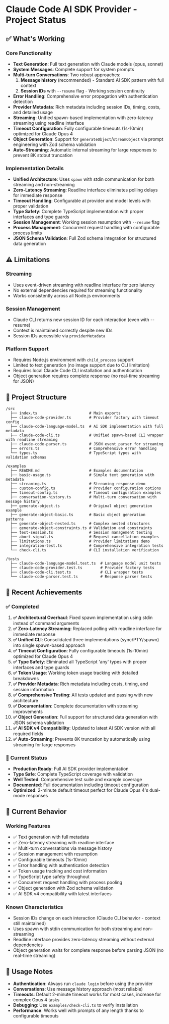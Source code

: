 # Claude Code AI SDK Provider - Project Status

## ✅ What's Working

### Core Functionality
- **Text Generation**: Full text generation with Claude models (opus, sonnet)
- **System Messages**: Complete support for system prompts
- **Multi-turn Conversations**: Two robust approaches:
  1. **Message history** (recommended) - Standard AI SDK pattern with full context
  2. **Session IDs** with `--resume` flag - Working session continuity
- **Error Handling**: Comprehensive error propagation with authentication detection
- **Provider Metadata**: Rich metadata including session IDs, timing, costs, and detailed usage
- **Streaming**: Unified spawn-based implementation with zero-latency streaming using readline interface
- **Timeout Configuration**: Fully configurable timeouts (1s-10min) optimized for Claude Opus 4
- **Object Generation**: Support for `generateObject`/`streamObject` via prompt engineering with Zod schema validation
- **Auto-Streaming**: Automatic internal streaming for large responses to prevent 8K stdout truncation

### Implementation Details
- **Unified Architecture**: Uses `spawn` with stdin communication for both streaming and non-streaming
- **Zero-Latency Streaming**: Readline interface eliminates polling delays for immediate response
- **Timeout Handling**: Configurable at provider and model levels with proper validation
- **Type Safety**: Complete TypeScript implementation with proper interfaces and type guards
- **Session Management**: Working session resumption with `--resume` flag
- **Process Management**: Concurrent request handling with configurable process limits
- **JSON Schema Validation**: Full Zod schema integration for structured data generation

## ⚠️ Limitations

### Streaming
- Uses event-driven streaming with readline interface for zero latency
- No external dependencies required for streaming functionality
- Works consistently across all Node.js environments

### Session Management
- Claude CLI returns new session ID for each interaction (even with --resume)
- Context is maintained correctly despite new IDs
- Session IDs accessible via `providerMetadata`

### Platform Support
- Requires Node.js environment with `child_process` support
- Limited to text generation (no image support due to CLI limitation)
- Requires local Claude Code CLI installation and authentication
- Object generation requires complete response (no real-time streaming for JSON)

## 📁 Project Structure

```
/src
  ├── index.ts                       # Main exports
  ├── claude-code-provider.ts        # Provider factory with timeout config
  ├── claude-code-language-model.ts  # AI SDK implementation with full metadata
  ├── claude-code-cli.ts             # Unified spawn-based CLI wrapper with readline streaming
  ├── claude-code-parser.ts          # JSON event parser for streaming
  ├── errors.ts                      # Comprehensive error handling
  └── types.ts                       # TypeScript types with validation schemas

/examples
  ├── README.md                      # Examples documentation
  ├── basic-usage.ts                 # Simple text generation with metadata
  ├── streaming.ts                   # Streaming response demo
  ├── custom-config.ts               # Provider configuration options
  ├── timeout-config.ts              # Timeout configuration examples
  ├── conversation-history.ts        # Multi-turn conversation with message history
  ├── generate-object.ts             # Original object generation example
  ├── generate-object-basic.ts       # Basic object generation patterns
  ├── generate-object-nested.ts      # Complex nested structures
  ├── generate-object-constraints.ts # Validation and constraints
  ├── test-session.ts                # Session management testing
  ├── abort-signal.ts                # Request cancellation examples
  ├── limitations.ts                 # Provider limitations demo
  ├── integration-test.ts            # Comprehensive integration tests
  └── check-cli.ts                   # CLI installation verification

/tests
  ├── claude-code-language-model.test.ts  # Language model unit tests
  ├── claude-code-provider.test.ts        # Provider factory tests
  ├── claude-code-cli.test.ts             # CLI wrapper tests
  └── claude-code-parser.test.ts          # Response parser tests
```

## 🚀 Recent Achievements

### ✅ Completed
1. **✅ Architectural Overhaul**: Fixed spawn implementation using stdin instead of command arguments
2. **✅ Zero-Latency Streaming**: Replaced polling with readline interface for immediate response
3. **✅ Unified CLI**: Consolidated three implementations (sync/PTY/spawn) into single spawn-based approach
4. **✅ Timeout Configuration**: Fully configurable timeouts (1s-10min) optimized for Claude Opus 4
5. **✅ Type Safety**: Eliminated all TypeScript 'any' types with proper interfaces and type guards
6. **✅ Token Usage**: Working token usage tracking with detailed breakdowns
7. **✅ Provider Metadata**: Rich metadata including costs, timing, and session information
8. **✅ Comprehensive Testing**: All tests updated and passing with new architecture
9. **✅ Documentation**: Complete documentation with streaming improvements
10. **✅ Object Generation**: Full support for structured data generation with JSON schema validation
11. **✅ AI SDK v4 Compatibility**: Updated to latest AI SDK version with all required fields
12. **✅ Auto-Streaming**: Prevents 8K truncation by automatically using streaming for large responses

### 🎯 Current Status
- **Production Ready**: Full AI SDK provider implementation
- **Type Safe**: Complete TypeScript coverage with validation
- **Well Tested**: Comprehensive test suite and example coverage
- **Documented**: Full documentation including timeout configuration
- **Optimized**: 2-minute default timeout perfect for Claude Opus 4's dual-mode responses

## 🔧 Current Behavior

### Working Features
- ✅ Text generation with full metadata
- ✅ Zero-latency streaming with readline interface
- ✅ Multi-turn conversations via message history
- ✅ Session management with resumption
- ✅ Configurable timeouts (1s-10min)
- ✅ Error handling with authentication detection
- ✅ Token usage tracking and cost information
- ✅ TypeScript type safety throughout
- ✅ Concurrent request handling with process pooling
- ✅ Object generation with Zod schema validation
- ✅ AI SDK v4 compatibility with latest interfaces

### Known Characteristics
- Session IDs change on each interaction (Claude CLI behavior - context still maintained)
- Uses spawn with stdin communication for both streaming and non-streaming
- Readline interface provides zero-latency streaming without external dependencies
- Object generation waits for complete response before parsing JSON (no real-time streaming)

## 📝 Usage Notes

- **Authentication**: Always run `claude login` before using the provider
- **Conversations**: Use message history approach (most reliable)
- **Timeouts**: Default 2-minute timeout works for most cases, increase for complex Opus 4 tasks
- **Debugging**: Use `examples/check-cli.ts` to verify installation
- **Performance**: Works well with prompts of any length thanks to configurable timeouts